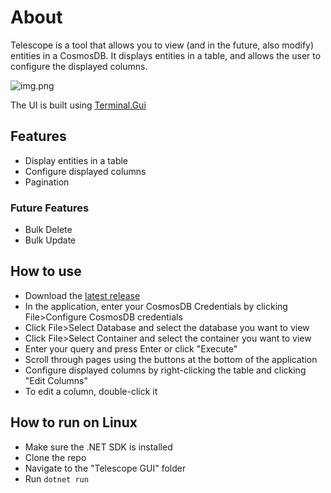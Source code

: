 # About
Telescope is a tool that allows you to view (and in the future, also modify) entities in a CosmosDB.
It displays entities in a table, and allows the user to configure the displayed columns.

![img.png](img.png)

The UI is built using [Terminal.Gui](https://github.com/gui-cs/Terminal.Gui)

## Features
- Display entities in a table
- Configure displayed columns
- Pagination

### Future Features
- Bulk Delete
- Bulk Update

## How to use
- Download the [latest release](https://github.com/Schlafhase/Telescope/releases)
- In the application, enter your CosmosDB Credentials by clicking File>Configure CosmosDB credentials
- Click File>Select Database and select the database you want to view
- Click File>Select Container and select the container you want to view
- Enter your query and press Enter or click "Execute"
- Scroll through pages using the buttons at the bottom of the application
- Configure displayed columns by right-clicking the table and clicking "Edit Columns"
- To edit a column, double-click it

## How to run on Linux
- Make sure the .NET SDK is installed
- Clone the repo
- Navigate to the "Telescope GUI" folder
- Run `dotnet run`